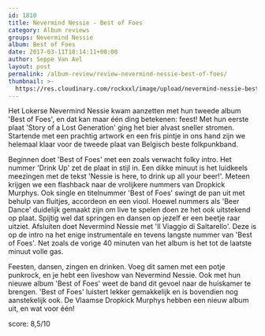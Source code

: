 ```yaml
---
id: 1810
title: Nevermind Nessie - Best of Foes
category: Album reviews
groups: Nevermind Nessie
album: Best of Foes
date: 2017-03-11T18:14:11+00:00
author: Seppe Van Ael
layout: post
permalink: /album-review/review-nevermind-nessie-best-of-foes/
thumbnail: >-
  https://res.cloudinary.com/rockxxl/image/upload/nevermind-nessie-best-of-foes.png
---
```

Het Lokerse Nevermind Nessie kwam aanzetten met hun tweede album 'Best of Foes', en dat kan maar één ding betekenen: feest! Met hun eerste plaat 'Story of a Lost Generation' ging het bier alvast sneller stromen. Startende met een prachtig artwork en een fris pintje in ons hand zijn we helemaal klaar voor de tweede plaat van Belgisch beste folkpunkband.

Beginnen doet 'Best of Foes' met een zoals verwacht folky intro. Het nummer 'Drink Up' zet de plaat in stijl in. Een dikke minuut is het luidkeels meezingen met de tekst 'Nessie is here, to drink up all your beer!'. Meteen krijgen we een flashback naar de vrolijkere nummers van Dropkick Murphys. Ook single en titelnummer 'Best of Foes' swingt de pan uit met behulp van fluitjes, accordeon en een viool. Hoewel nummers als 'Beer Dance' duidelijk gemaakt zijn om live te spelen doen ze het ook uitstekend op plaat. Spijtig wel dat springen en dansen op jezelf er een beetje raar uitziet. Afsluiten doet Nevermind Nessie met 'Il Viaggio di Saltarello'. Deze is op de intro na het enige instrumentale en tevens langste nummer van 'Best of Foes'. Net zoals de vorige 40 minuten van het album is het tot de laatste minuut volle gas.

Feesten, dansen, zingen en drinken. Voeg dit samen met een potje punkrock, en je hebt een liveshow van Nevermind Nessie. Ook met hun nieuwe album 'Best of Foes' weet de band dit gevoel naar de huiskamer te brengen. 'Best of Foes' luistert lekker gemakkelijk en is bovendien nog aanstekelijk ook. De Vlaamse Dropkick Murphys hebben een nieuw album uit, en wat voor één!

score: 8,5/10
